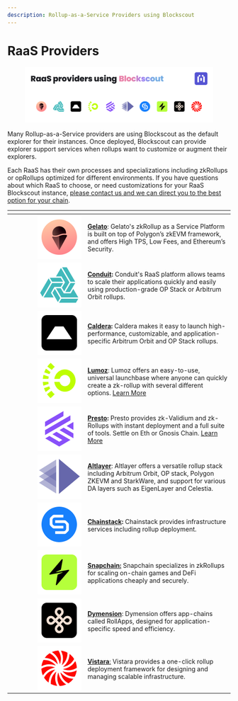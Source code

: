```yaml
---
description: Rollup-as-a-Service Providers using Blockscout
---
```


# RaaS Providers

<figure><img src="../../.gitbook/assets/raas_providers_using_blockscout.jpg" alt=""><figcaption></figcaption></figure>

Many Rollup-as-a-Service providers are using Blockscout as the default explorer for their instances. Once deployed, Blockscout can provide explorer support services when rollups want to customize or augment their explorers.&#x20;

Each RaaS has their own processes and specializations including zkRollups or opRollups optimized for different environments. If you have questions about which RaaS to choose, or need customizations for your RaaS Blockscout instance, [please contact us and we can direct you to the best option for your chain](https://www.blockscout.com/#contact-us).

<table data-header-hidden><thead><tr><th width="160" align="right"> </th><th> </th></tr></thead><tbody><tr><td align="right"><img src="../../.gitbook/assets/gelato.png" alt="Gelato Logo for Blockscout explorer" data-size="original"></td><td><a href="https://www.gelato.network/"><strong>Gelato</strong></a>: Gelato's zkRollup as a Service Platform is built on top of Polygon’s zkEVM framework, and offers High TPS, Low Fees, and Ethereum’s Security.</td></tr><tr><td align="right"><img src="../../.gitbook/assets/conduit.png" alt="Conduit logo for Blockscout explorer" data-size="original"></td><td><a href="https://conduit.xyz/"><strong>Conduit</strong></a><strong>:</strong> Conduit's RaaS platform allows teams to scale their applications quickly and easily using production-grade OP Stack or Arbitrum Orbit rollups.</td></tr><tr><td align="right"><img src="../../.gitbook/assets/caldera.png" alt="Caldera logo for Blockscout explorer" data-size="original"></td><td><a href="https://caldera.xyz/"><strong>Caldera</strong></a><strong>:</strong> Caldera makes it easy to launch high-performance, customizable, and application-specific Arbitrum Orbit and OP Stack rollups.</td></tr><tr><td align="right"><img src="../../.gitbook/assets/lumoz.png" alt="Lumoz logo for Blockscout explorer" data-size="original"></td><td><a href="https://lumoz.org/?ref=blog.blockscout.com"><strong>Lumoz</strong></a>: Lumoz offers an easy-to-use, universal launchbase where anyone can quickly create a zk-rollup with several different options. <a href="https://www.blog.blockscout.com/lumoz-and-blockscout-collaborate-to-elevate-the-zk-raas-experience/">Learn More</a></td></tr><tr><td align="right"><img src="../../.gitbook/assets/presto.png" alt="Presto logo for Blockscout explorer" data-size="original"></td><td><a href="https://gateway.fm/presto/?ref=blog.blockscout.com"><strong>Presto</strong></a><strong>:</strong> Presto provides zk-Validium and zk-Rollups with instant deployment and a full suite of tools. Settle on Eth or Gnosis Chain. <a href="https://www.blog.blockscout.com/blockscout-presto-raas/">Learn More</a></td></tr><tr><td align="right"><img src="../../.gitbook/assets/altlayer.png" alt="Altlayer logo for Blockscout explorer" data-size="original"></td><td><a href="https://altlayer.io/raas"><strong>Altlayer</strong></a>: Altlayer offers a versatile rollup stack including Arbitrum Orbit, OP stack, Polygon ZKEVM and StarkWare, and support for various DA layers such as EigenLayer and Celestia.</td></tr><tr><td align="right"><img src="../../.gitbook/assets/chainstack.png" alt="Chainstack logo for Blockscout explorer" data-size="original"></td><td><a href="https://chainstack.com/"><strong>Chainstack</strong></a><strong>:</strong> Chainstack provides infrastructure services including rollup deployment.</td></tr><tr><td align="right"><img src="../../.gitbook/assets/snapchain.png" alt="Snapchain logo for Blockscout explorer" data-size="original"></td><td><a href="https://www.snapchain.dev/"><strong>Snapchain:</strong></a> Snapchain specializes in zkRollups for scaling on-chain games and DeFi applications cheaply and securely.</td></tr><tr><td align="right"><img src="../../.gitbook/assets/dymension.png" alt="Dymension logo for Blockscout explorer" data-size="original"></td><td><a href="https://dymension.xyz/"><strong>Dymension</strong></a>: Dymension offers app-chains called RollApps, designed for application-specific speed and efficiency.</td></tr><tr><td align="right"><img src="../../.gitbook/assets/vistara.png" alt="Vistara logo for Blockscout explorer" data-size="original"></td><td><a href="https://www.vistara.dev/"><strong>Vistara</strong>:</a> Vistara provides a one-click rollup deployment framework for designing and managing scalable infrastructure.</td></tr></tbody></table>
